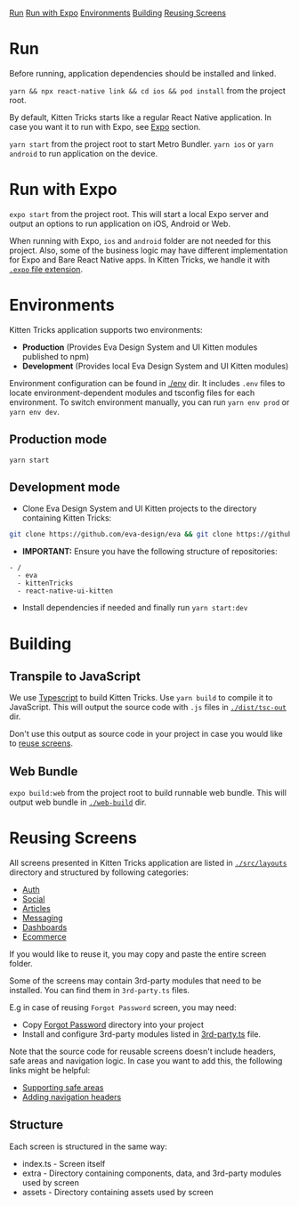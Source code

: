 [Run](#run)
[Run with Expo](#run-with-expo)
[Environments](#environments)
[Building](#building)
[Reusing Screens](#reusing-screens)

# Run

Before running, application dependencies should be installed and linked.

`yarn && npx react-native link && cd ios && pod install` from the project root.

By default, Kitten Tricks starts like a regular React Native application. In case you want it to run
with Expo, see [Expo](#run-with-expo) section.

`yarn start` from the project root to start Metro Bundler.
`yarn ios` or `yarn android` to run application on the device.

# Run with Expo

`expo start` from the project root. This will start a local Expo server and output an options to run
application on iOS, Android or Web.

When running with Expo, `ios` and `android` folder are not needed for this project.
Also, some of the business logic may have different implementation for Expo and Bare React Native apps.
In Kitten Tricks, we handle it with [`.expo` file extension](https://docs.expo.io/versions/latest/bare/using-expo-client/#practical-patterns-for-client-compatible-bare-apps).

# Environments

Kitten Tricks application supports two environments: 

- **Production** (Provides Eva Design System and UI Kitten modules published to npm)
- **Development** (Provides local Eva Design System and UI Kitten modules)

Environment configuration can be found in [./env](./env) dir.
It includes `.env` files to locate environment-dependent modules and tsconfig files for each environment.
To switch environment manually, you can run `yarn env prod` or `yarn env dev`.

## Production mode

`yarn start`

## Development mode

- Clone Eva Design System and UI Kitten projects to the directory containing Kitten Tricks:
```bash
git clone https://github.com/eva-design/eva && git clone https://github.com/akveo/react-native-ui-kitten
```

- **IMPORTANT:** Ensure you have the following structure of repositories:
```
- /
  - eva
  - kittenTricks
  - react-native-ui-kitten
```
- Install dependencies if needed and finally run `yarn start:dev`

# Building

## Transpile to JavaScript

We use [Typescript](https://www.typescriptlang.org/) to build Kitten Tricks.
Use `yarn build` to compile it to JavaScript. This will output the source code with `.js` files in
[`./dist/tsc-out`](./dist/tsc-out) dir.

Don't use this output as source code in your project in case you would like to [reuse screens](#reusing-screens).

## Web Bundle

`expo build:web` from the project root to build runnable web bundle.
This will output web bundle in [`./web-build`](./web-build) dir.

# Reusing Screens

All screens presented in Kitten Tricks application are listed in [`./src/layouts`](./src/layouts) directory and structured by following categories: 

- [Auth](./src/layouts/auth)
- [Social](./src/layouts/social)
- [Articles](./src/layouts/articles)
- [Messaging](./src/layouts/messaging)
- [Dashboards](./src/layouts/dashboards)
- [Ecommerce](./src/layouts/ecommerce)

If you would like to reuse it, you may copy and paste the entire screen folder.

Some of the screens may contain 3rd-party modules that need to be installed.
You can find them in `3rd-party.ts` files.

E.g in case of reusing `Forgot Password` screen, you may need:
- Copy [Forgot Password](./src/layouts/auth/forgot-password) directory into your project
- Install and configure 3rd-party modules listed in [3rd-party.ts](./src/layouts/auth/forgot-password/extra/3rd-party.ts) file.

Note that the source code for reusable screens doesn't include headers, safe areas and navigation logic.
In case you want to add this, the following links might be helpful:

- [Supporting safe areas](https://reactnavigation.org/docs/en/next/handling-safe-area.html)
- [Adding navigation headers](https://hubs.ly/H0n7b5r0)

## Structure

Each screen is structured in the same way:

- index.ts - Screen itself
- extra - Directory containing components, data, and 3rd-party modules used by screen
- assets - Directory containing assets used by screen
